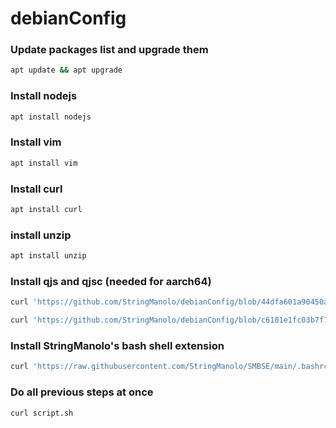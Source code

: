 # debianConfig


### Update packages list and upgrade them
```bash
apt update && apt upgrade
```

### Install nodejs
```bash
apt install nodejs
```

### Install vim
```bash
apt install vim
```

### Install curl
```bash
apt install curl
```

### install unzip
```bash
apt install unzip
```

### Install qjs and qjsc (needed for aarch64)
```bash
curl 'https://github.com/StringManolo/debianConfig/blob/44dfa601a90450a42b2e370fc007d68c6d827645/bin/aarch64/qjs' -o ~/SMBSE/bin/qjs

curl 'https://github.com/StringManolo/debianConfig/blob/c6101e1fc03b7f7e13dbb29d955099acd6fb2b0e/bin/aarch64/qjsc' -o ~/SMBSE/bin/qjsc

```

### Install StringManolo's bash shell extension
```bash
curl 'https://raw.githubusercontent.com/StringManolo/SMBSE/main/.bashrc' -o ~/.basrc && source ~/.bashrc
```


### Do all previous steps at once
```bash
curl script.sh
```
